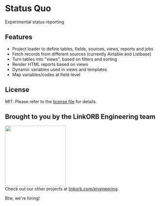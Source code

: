 Status Quo
==========

Experimental status reporting

## Features

* Project loader to define tables, fields, sources, views, reports and jobs
* Fetch records from different sources (currently Airtable and Listbase)
* Turn tables into "views", based on filters and sorting
* Render HTML reports based on views
* Dynamic variables used in views and templates
* Map variables/codes at field-level

## License

MIT. Please refer to the [license file](LICENSE.md) for details.

## Brought to you by the LinkORB Engineering team

<img src="http://www.linkorb.com/d/meta/tier1/images/linkorbengineering-logo.png" width="200px" /><br />
Check out our other projects at [linkorb.com/engineering](http://www.linkorb.com/engineering).

Btw, we're hiring!

